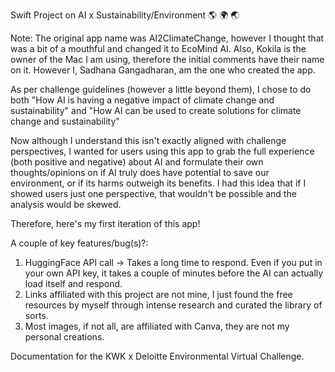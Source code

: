 Swift Project on AI x Sustainability/Environment 🌎 🌍 🌏

Note: The original app name was AI2ClimateChange, however I thought that was a bit of a mouthful and changed it to EcoMind AI. Also, Kokila is the owner of the Mac I am using, therefore the initial comments have their name on it. However I, Sadhana Gangadharan, am the one who created the app.


As per challenge guidelines (however a little beyond them), 
I chose to do both "How AI is having a negative impact of climate change and sustainability" and "How AI can be used to create solutions for climate change and sustainability"

Now although I understand this isn't exactly aligned with challenge perspectives,
I wanted for users using this app to grab the full experience (both positive and negative) about AI and formulate their own thoughts/opinions 
on if AI truly does have potential to save our environment, or if its harms outweigh its benefits. 
I had this idea that if I showed users just one perspective, that wouldn't be possible and the analysis would be skewed.

Therefore, here's my first iteration of this app!

A couple of key features/bug(s)?:
1) HuggingFace API call -> Takes a long time to respond. Even if you put in your own API key, it takes a couple of minutes before the AI can actually load itself and respond.
2) Links affiliated with this project are not mine, I just found the free resources by myself through intense research and curated the library of sorts.
3) Most images, if not all, are affiliated with Canva, they are not my personal creations.

Documentation for the KWK x Deloitte Environmental Virtual Challenge.
